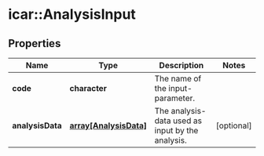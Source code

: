 # icar::AnalysisInput


## Properties

Name | Type | Description | Notes
------------ | ------------- | ------------- | -------------
**code** | **character** | The name of the input-parameter. | 
**analysisData** | [**array[AnalysisData]**](AnalysisData.md) | The analysis-data used as input by the analysis. | [optional] 


